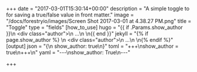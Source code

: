 +++
date = "2017-03-01T15:30:14+00:00"
description = "A simple toggle to for saving a true/false value in front matter."
image = "/docs/forestryio/images/Screen Shot 2017-03-01 at 4.38.27 PM.png"
title = "Toggle"
type = "fields"
[how_to_use]
hugo = "{{ if .Params.show_author }}\n  <div class=\"author\">\n    ...\n  </div>\n{{ end }}"
jekyll = "{% if page.show_author %} \n  <div class=\"author\">\n    ...\n  </div>\n{% endif %}"
[output]
json = "{\n  show_author: true\n}"
toml = "+++\nshow_author = true\n+++\n"
yaml = "---\nshow_author: True\n---"

+++
